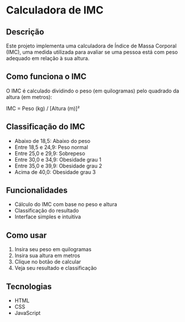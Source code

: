 # Calculadora de IMC

## Descrição
Este projeto implementa uma calculadora de Índice de Massa Corporal (IMC), uma medida utilizada para avaliar se uma pessoa está com peso adequado em relação à sua altura.

## Como funciona o IMC
O IMC é calculado dividindo o peso (em quilogramas) pelo quadrado da altura (em metros):

IMC = Peso (kg) / [Altura (m)]²

## Classificação do IMC
- Abaixo de 18,5: Abaixo do peso
- Entre 18,5 e 24,9: Peso normal
- Entre 25,0 e 29,9: Sobrepeso
- Entre 30,0 e 34,9: Obesidade grau 1
- Entre 35,0 e 39,9: Obesidade grau 2
- Acima de 40,0: Obesidade grau 3

## Funcionalidades
- Cálculo do IMC com base no peso e altura
- Classificação do resultado
- Interface simples e intuitiva

## Como usar
1. Insira seu peso em quilogramas
2. Insira sua altura em metros
3. Clique no botão de calcular
4. Veja seu resultado e classificação

## Tecnologias
- HTML
- CSS
- JavaScript
